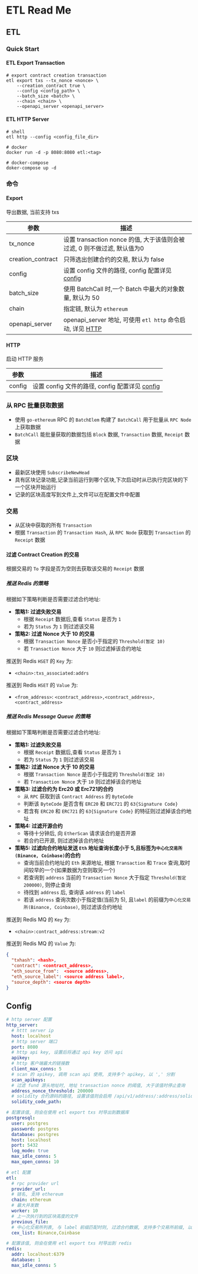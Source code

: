 # ETL Read Me


## ETL
### Quick Start
#### ETL Export Transaction
```shell
# export contract creation transaction
etl export txs --tx_nonce <nonce> \
    --creation_contract true \
    --config <config_path> \
    --batch_size <batch> \
    --chain <chain> \
    --openapi_server <openapi_server>
```
#### ETL HTTP Server
```shell
# shell
etl http --config <config_file_dir>

# docker
docker run -d -p 8080:8080 etl:<tag>

# docker-compose
doker-compose up -d

```

### 命令
#### Export
导出数据, 当前支持 txs

| 参数                  | 描述                                                       |
|---------------------|----------------------------------------------------------|
| tx_nonce            | 设置 transaction nonce 的值, 大于该值则会被过滤, 0 则不做过滤, 默认值为0       |
| creation_contract   | 只筛选出创建合约的交易, 默认为 false                                   |
| config | 设置 config 文件的路径, config 配置详见 [config](#config)           |
| batch_size | 使用 BatchCall 时,一个 Batch 中最大的对象数量, 默认为 50                 |
| chain | 指定链, 默认为 `ethereum`                                      |
| openapi_server | openapi_server 地址, 可使用 `etl http` 命令启动, 详见 [HTTP](#http) |




#### HTTP
启动 HTTP 服务

| 参数                  | 描述                                                       |
|---------------------|----------------------------------------------------------|
| config | 设置 config 文件的路径, config 配置详见 [config](#config)           |

### 从 RPC 批量获取数据
- 使用 `go-ethereum` RPC 的 `BatchElem` 构建了 `BatchCall` 用于批量从 `RPC Node` 上获取数据
- `BatchCall` 能批量获取的数据包括 `Block` 数据, `Transaction` 数据, `Receipt` 数据

### 区块
- 最新区块使用 `SubscribeNewHead`
- 具有区块记录功能,记录当前运行到哪个区块,下次启动时从已执行完区块的下一个区块开始运行
- 记录的区块高度写到文件上,文件可以在配置文件中配置


### 交易
- 从区块中获取的所有 `Transaction`
- 根据 `Transaction` 的 `Transaction Hash`, 从 `RPC Node` 获取到 `Transaction` 的 `Receipt` 数据

#### 过滤 Contract Creation 的交易
根据交易的 `To` 字段是否为空则去获取该交易的 `Receipt` 数据

##### 推送 Redis 的策略
根据如下策略判断是否需要过滤合约地址:
- **策略1: 过滤失败交易**
  - 根据 `Receipt` 数据后,查看 `Status` 是否为 `1`
  - 若为 `Status` 为 `1` 则过滤该交易
- **策略2: 过滤 Nonce 大于 10 的交易**
  - 根据 `Transaction Nonce` 是否小于指定的 `Threshold(暂定 10)`
  - 若 `Transaction Nonce` 大于 `10` 则过滤掉该合约地址

推送到 Redis `HSET` 的 `Key` 为:
- `<chain>:txs_associated:addrs`

推送到 Redis `HSET` 的 `Value` 为:
- `<from_address>`: `<contract_address>,<contract_address>,<contract_address>`

##### 推送 Redis Message Queue 的策略
根据如下策略判断是否需要过滤合约地址:
- **策略1: 过滤失败交易**
  - 根据 `Receipt` 数据后,查看 `Status` 是否为 `1`
  - 若为 `Status` 为 `1` 则过滤该交易
- **策略2: 过滤 Nonce 大于 10 的交易**
  - 根据 `Transaction Nonce` 是否小于指定的 `Threshold(暂定 10)`
  - 若 `Transaction Nonce` 大于 `10` 则过滤掉该合约地址
- **策略3: 过滤合约为 Erc20 或 Erc721的合约**
  - 从 `RPC` 获取到该 `Contract Address` 的 `ByteCode`
  - 判断该 `ByteCode` 是否含有 `ERC20` 和 `ERC721` 的 `63{Signature Code}`
  - 若含有 `ERC20` 和 `ERC721` 的 `63{Signature Code}` 的特征则过滤掉该合约地址
- **策略4: 过滤开源合约**
  - 等待十分钟后, 向 `EtherScan` 请求该合约是否开源
  - 若合约已开源, 则过滤掉该合约地址
- **策略5: 过滤向合约地址发送 `Eth` 地址查询长度小于 5,且标签为`中心化交易所(Binance, Coinbase)`的合约**
  - 查询当前合约地址的 `Eth` 来源地址, 根据 `Transaction` 和 `Trace` 查询,取时间较早的一个(如果数据为空则取另一个)
  - 若查询到 `address` 当前的 `Transaction Nonce` 大于指定 `Threshold(暂定 200000)`, 则停止查询
  - 待找到 `address` 后, 查询该 `address` 的 `label`
  - 若该 `address` 查询次数小于指定值(当前为 5), 且`label` 的前缀为`中心化交易所(Binance, Coinbase)`, 则过滤该合约地址

推送到 Redis MQ 的 `Key` 为:
- `<chain>:contract_address:stream:v2`

推送到 Redis MQ 的 `Value` 为:
```json
{
  "txhash": <hash>,
  "contract": <contract_address>,
  "eth_source_from":  <source address>,
  "eth_source_label": <source address label>,
  "source_depth": <source depth>
}
```


## Config
```yaml
# http server 配置
http_server:
  # httt server ip
  host: localhost
  # http server 端口
  port: 8080
  # http api key, 设置后将通过 api key 访问 api
  apikey:
  # http 客户端最大的链接数
  client_max_conns: 5
  # scan 的 apikey, 调用 scan api 使用, 支持多个 apikey, 以 ',' 分割
  scan_apikeys:
  # 过滤 fund 源头地址时, 地址 transaction nonce 的阈值, 大于该值时停止查询
  address_nonce_threshold: 200000
  # solidity 合约源码的路径, 设置该值则会启用 /api/v1/address/:address/solidity 接口, 默认关闭
  solidity_code_path:

# 配置该值, 则会在使用 etl export txs 时导出到数据库
postgresql:
  user: postgres
  password: postgres
  database: postgres
  host: localhost
  port: 5432
  log_mode: true
  max_idle_conns: 5
  max_open_conns: 10

# etl 配置
etl:
  # rpc provider url
  provider_url:
  # 链名, 支持 ethereum
  chain: ethereum
  # 最大并发数
  worker: 10
  # 上一次执行到的区块高度的文件
  previous_file:
  # 中心化交易所列表, 与 label 前缀匹配时则, 过滤合约数据, 支持多个交易所前缀, 以 ',' 分割
  cex_list: Binance,Coinbase

# 配置该值, 则会在使用 etl export txs 时导出到 redis
redis:
  addr: localhost:6379
  database: 1
  max_idle_conns: 5
```